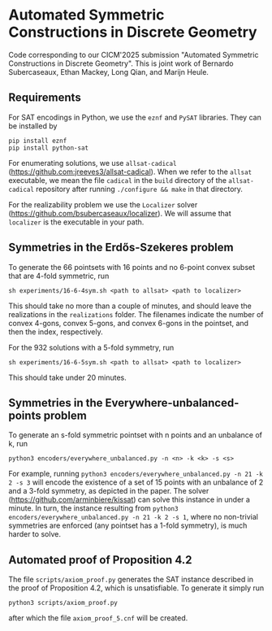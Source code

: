 # Automated Symmetric Constructions in Discrete Geometry
Code corresponding to our CICM'2025 submission "Automated Symmetric Constructions in Discrete Geometry".
This is joint work of Bernardo Subercaseaux, Ethan Mackey, Long Qian, and Marijn Heule.

## Requirements

For SAT encodings in Python, we use the `eznf` and `PySAT` libraries. They can be installed by
```
pip install eznf
pip install python-sat
```

For enumerating solutions, we use `allsat-cadical` (https://github.com:jreeves3/allsat-cadical). When we refer to the `allsat` executable, we mean the file `cadical` in the `build` directory of the `allsat-cadical` repository after running `./configure && make` in that directory.

For the realizability problem we use the `Localizer` solver (https://github.com/bsubercaseaux/localizer). We will assume that `localizer` is the executable in your path.


## Symmetries in the Erdős-Szekeres problem

To generate the 66 pointsets with 16 points and no 6-point convex subset that are 4-fold symmetric, run
```
sh experiments/16-6-4sym.sh <path to allsat> <path to localizer>
```
This should take no more than a couple of minutes, and should leave the realizations in the `realizations` folder. The filenames indicate the number of convex 4-gons, convex 5-gons, and convex 6-gons in the pointset, and then the index, respectively.

For the 932 solutions with a 5-fold symmetry, run

```
sh experiments/16-6-5sym.sh <path to allsat> <path to localizer>
```

This should take under 20 minutes.

## Symmetries in the Everywhere-unbalanced-points problem

To generate an s-fold symmetric pointset with n points and an unbalance of k, run

```
python3 encoders/everywhere_unbalanced.py -n <n> -k <k> -s <s>
```

For example, running `python3 encoders/everywhere_unbalanced.py -n 21 -k 2 -s 3` will encode the existence of a set of 15 points with an unbalance of 2 and a 3-fold symmetry, as depicted in the paper. The solver (https://github.com/arminbiere/kissat) can solve this instance in under a minute. In turn, the instance resulting from `python3 encoders/everywhere_unbalanced.py -n 21 -k 2 -s 1`, where no non-trivial symmetries are enforced (any pointset has a 1-fold symmetry), is much harder to solve.



## Automated proof of Proposition 4.2

The file `scripts/axiom_proof.py` generates the SAT instance described in the proof of Proposition 4.2, which is unsatisfiable. To generate it simply run 

```
python3 scripts/axiom_proof.py
```
after which the file `axiom_proof_5.cnf` will be created. 